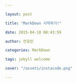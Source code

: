 ```yaml
---

layout: post

title: "MarkDown 시작하기!"

date: 2015-04-18 08:43:59

author: 안효민

categories: MarkDown

tags: jekyll welcome

cover: "/assets/instacode.png"

---
```

<!--stackedit_data:
eyJoaXN0b3J5IjpbMTI2OTUzOTc5MF19
-->